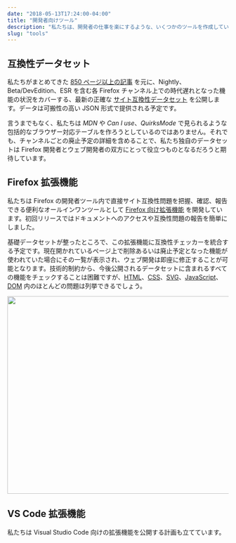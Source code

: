 ```yaml
---
date: "2018-05-13T17:24:00-04:00"
title: "開発者向けツール"
description: "私たちは、開発者の仕事を楽にするような、いくつかのツールを作成しています。"
slug: "tools"
---
```

## 互換性データセット

私たちがまとめてきた [850 ページ以上の記事](https://www.fxsitecompat.dev/ja/docs/) を元に、Nightly、Beta/DevEdition、ESR を含む各 Firefox チャンネル上での時代遅れとなった機能の状況をカバーする、最新の正確な [サイト互換性データセット](https://github.com/fxsitecompat/compat-data) を公開します。データは可搬性の高い JSON 形式で提供される予定です。

言うまでもなく、私たちは *MDN* や *Can I use*、*QuirksMode* で見られるような包括的なブラウザー対応テーブルを作ろうとしているのではありません。それでも、チャンネルごとの廃止予定の詳細を含めることで、私たち独自のデータセットは Firefox 開発者とウェブ開発者の双方にとって役立つものとなるだろうと期待しています。

## Firefox 拡張機能

私たちは Firefox の開発者ツール内で直接サイト互換性問題を把握、確認、報告できる便利なオールインワンツールとして [Firefox 向け拡張機能](https://addons.mozilla.org/firefox/addon/site-compatibility-tools/) を開発しています。初回リリースではドキュメントへのアクセスや互換性問題の報告を簡単にしました。

基礎データセットが整ったところで、この拡張機能に互換性チェッカーを統合する予定です。現在開かれているページ上で削除あるいは廃止予定となった機能が使われていた場合にその一覧が表示され、ウェブ開発は即座に修正することが可能となります。技術的制約から、今後公開されるデータセットに含まれるすべての機能をチェックすることは困難ですが、[HTML](https://www.fxsitecompat.dev/ja/categories/html/)、[CSS](https://www.fxsitecompat.dev/ja/categories/css/)、[SVG](https://www.fxsitecompat.dev/ja/categories/svg/)、[JavaScript](https://www.fxsitecompat.dev/ja/categories/javascript/)、[DOM](https://www.fxsitecompat.dev/ja/categories/dom/) 内のほとんどの問題は列挙できるでしょう。

<img src="/images/screenshots/firefox-extension-large.png" alt="" width="800" height="450">

## VS Code 拡張機能

私たちは Visual Studio Code 向けの拡張機能を公開する計画も立てています。
